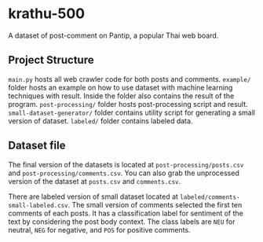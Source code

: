 # krathu-500
A dataset of post-comment on Pantip, a popular Thai web board.

## Project Structure

`main.py` hosts all web crawler code for both posts and comments.
`example/` folder hosts an example on how to use dataset with machine learning techniques with result. Inside the folder also contains the result of the program.
`post-processing/` folder hosts post-processing script and result.
`small-dataset-generator/` folder contains utility script for generating a small version of dataset.
`labeled/` folder contains labeled data.

## Dataset file
The final version of the datasets is located at `post-processing/posts.csv` and `post-processing/comments.csv`. You can also grab the unprocessed version of the dataset at `posts.csv` and `comments.csv`.

There are labeled version of small dataset located at `labeled/comments-small-labeled.csv`. The small version of comments selected the first ten comments of each posts. It has a classification label for sentiment of the text by considering the post body context. The class labels are `NEU` for neutral, `NEG` for negative, and `POS` for positive comments.
